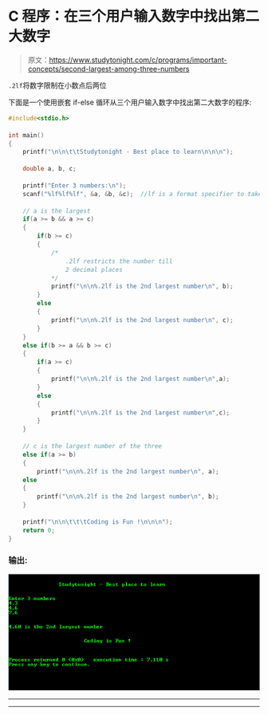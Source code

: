 # C 程序：在三个用户输入数字中找出第二大数字

> 原文：<https://www.studytonight.com/c/programs/important-concepts/second-largest-among-three-numbers>

`.2lf`将数字限制在小数点后两位

下面是一个使用嵌套 if-else 循环从三个用户输入数字中找出第二大数字的程序:

```cpp
#include<stdio.h>

int main()
{
    printf("\n\n\t\tStudytonight - Best place to learn\n\n\n");

    double a, b, c;

    printf("Enter 3 numbers:\n");
    scanf("%lf%lf%lf", &a, &b, &c);  //lf is a format specifier to take double as input

    // a is the largest
    if(a >= b && a >= c)
    {
        if(b >= c)
        {
            /*
                .2lf restricts the number till 
                2 decimal places
            */
            printf("\n\n%.2lf is the 2nd largest number\n", b);
        }
        else
        {
            printf("\n\n%.2lf is the 2nd largest number\n", c);
        }
    }
    else if(b >= a && b >= c)
    {
        if(a >= c)
        {
            printf("\n\n%.2lf is the 2nd largest number\n",a);
        }
        else
        {
            printf("\n\n%.2lf is the 2nd largest number\n",c);
        }
    }

    // c is the largest number of the three
    else if(a >= b)
    {
        printf("\n\n%.2lf is the 2nd largest number\n", a);
    else
    {
        printf("\n\n%.2lf is the 2nd largest number\n", b);
    }

    printf("\n\n\t\t\tCoding is Fun !\n\n\n");
    return 0;
}
```

### 输出:

![Second Largest among three numbers](img/e4f712f28ddbc431e73b0deda309b56a.png)

* * *

* * *